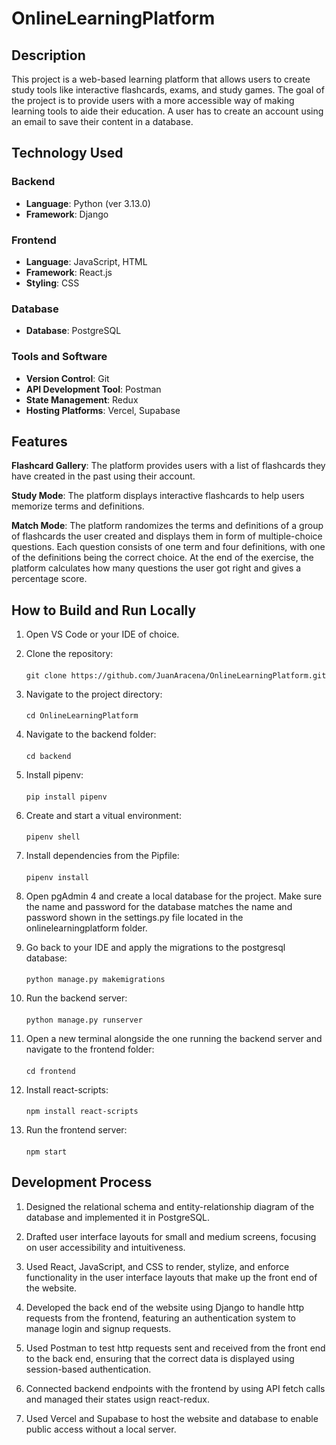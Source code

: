 ﻿# OnlineLearningPlatform

## Description
This project is a web-based learning platform that allows users to create study tools like interactive flashcards, exams, and study games. The goal of the project is to provide users with a more accessible way of making learning tools to aide their education. A user has to create an account using an email to save their content in a database.

## Technology Used
### Backend
  - **Language**: Python (ver 3.13.0)
  - **Framework**: Django

### Frontend
  - **Language**: JavaScript, HTML
  - **Framework**: React.js
  - **Styling**: CSS

### Database
  - **Database**: PostgreSQL

### Tools and Software
  - **Version Control**: Git
  - **API Development Tool**: Postman
  - **State Management**: Redux
  - **Hosting Platforms**: Vercel, Supabase

## Features
**Flashcard Gallery**: The platform provides users with a list of flashcards they have created in the past using their account.

**Study Mode**: The platform displays interactive flashcards to help users memorize terms and definitions.

**Match Mode**: The platform randomizes the terms and definitions of a group of flashcards the user created and displays them in form of multiple-choice questions. Each question consists of one term and four definitions, with one of the definitions being the correct choice. At the end of the exercise, the platform calculates how many questions the user got right and gives a percentage score.

## How to Build and Run Locally
1. Open VS Code or your IDE of choice.

2. Clone the repository:
    ####
       git clone https://github.com/JuanAracena/OnlineLearningPlatform.git
   
3. Navigate to the project directory:
    ####
       cd OnlineLearningPlatform

4. Navigate to the backend folder:
    ####
       cd backend
   
5. Install pipenv:
    ####
       pip install pipenv
   
6. Create and start a vitual environment:
    ####
       pipenv shell
   
7. Install dependencies from the Pipfile:
    ####
       pipenv install
   
8. Open pgAdmin 4 and create a local database for the project. Make sure the name and password for the database matches the name and password shown in the settings.py file located in the onlinelearningplatform folder.

9. Go back to your IDE and apply the migrations to the postgresql database:
    ####
       python manage.py makemigrations

10. Run the backend server:
    ####
        python manage.py runserver

11. Open a new terminal alongside the one running the backend server and navigate to the frontend folder:
    ####
        cd frontend

12. Install react-scripts:
    ####
        npm install react-scripts

13. Run the frontend server:
    ####
        npm start

## Development Process

  1.  Designed the relational schema and entity-relationship diagram of the database and implemented it in PostgreSQL.
  
  2.  Drafted user interface layouts for small and medium screens, focusing on user accessibility and intuitiveness.
    
  3.  Used React, JavaScript, and CSS to render, stylize, and enforce functionality in the user interface layouts that make up the front end of the website.

  4.  Developed the back end of the website using Django to handle http requests from the frontend, featuring an authentication system to manage login and signup requests.

  5.  Used Postman to test http requests sent and received from the front end to the back end, ensuring that the correct data is displayed using session-based authentication.
  
  6.  Connected backend endpoints with the frontend by using API fetch calls and managed their states usign react-redux.
  
  7.  Used Vercel and Supabase to host the website and database to enable public access without a local server.


